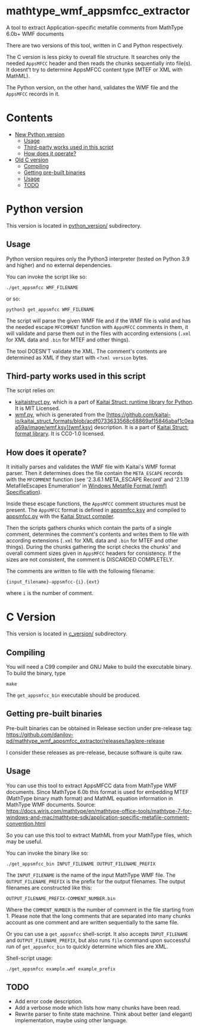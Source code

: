 # mathtype_wmf_appsmfcc_extractor
A tool to extract Application-specific metafile comments from MathType 6.0b+ WMF documents

There are two versions of this tool, written in C and Python respectively. 

The C version is less picky to overall file structure. It searches only the needed `AppsMFCC` header and then reads the chunks sequentially into file(s). It doesnt't try to determine AppsMFCC content type (MTEF or XML with MathML).

The Python version, on the other hand, validates the WMF file and the `AppsMFCC` records in it.

# Contents
* [New Python version](#python-version)
   * [Usage](#usage)
   * [Third-party works used in this script](#third-party-works-used-in-this-script)
   * [How does it operate?](#how-does-it-operate)
* [Old C version](#c-version) 
  * [Compiling](#compiling)
  * [Getting pre-built binaries](#getting-pre-built-binaries)
  * [Usage](#usage-1)
  * [TODO](#todo)

# Python version

This version is located in [python_version/](https://github.com/danilov-pd/mathtype_wmf_appsmfcc_extractor/tree/main/python_version) subdirectory.

## Usage

Python version requires only the Python3 interpreter (tested on Python 3.9 and higher) and no external dependencies.

You can invoke the script like so:
```shell
./get_appsmfcc WMF_FILENAME
```
or so:
```shell
python3 get_appsmfcc WMF_FILENAME
```

The script will parse the given WMF file and if the WMF file is valid and has the needed escape `MFCOMMENT` function with `AppsMFCC` comments in them, it will validate and parse them out in the files with according extensions (`.xml` for XML data and `.bin` for MTEF and other things).

The tool DOESN'T validate the XML. The comment's contents are determined as XML if they start with `<?xml version` bytes.

## Third-party works used in this script

The script relies on:

* [kaitaistruct.py](https://github.com/danilov-pd/mathtype_wmf_appsmfcc_extractor/blob/python_version/kaitaistruct.py), which is a part of [Kaitai Struct: runtime library for Python](https://github.com/kaitai-io/kaitai_struct_python_runtime/). It is MIT Licensed.
* [wmf.py](https://formats.kaitai.io/wmf/src/python/wmf.py), which is generated from the [https://github.com/kaitai-io/kaitai_struct_formats/blob/acdf0733633568c68869af15846abaf1c0eaa59a/image/wmf.ksy](wmf.ksy) description. It is a part of [Kaitai Struct: format library](https://github.com/kaitai-io/kaitai_struct_formats). It is CC0-1.0 licensed.

## How does it operate?

It initially parses and validates the WMF file with Kaitai's WMF format parser. Then it determines does the file contain the `META_ESCAPE` records with the `MFCOMMENT` function (see '2.3.6.1 META_ESCAPE Record' and '2.1.19 MetafileEscapes Enumeration' in [Windows Metafile Format (wmf) Specification](https://www.loc.gov/preservation/digital/formats/digformatspecs/WindowsMetafileFormat(wmf)Specification.pdf)).

Inside these escape functions, the `AppsMFCC` comment structures must be present. The `AppsMFCC` format is defined in [appsmfcc.ksy](https://github.com/danilov-pd/mathtype_wmf_appsmfcc_extractor/blob/python_version/appsmfcc.ksy) and compiled to [appsmfcc.py](https://github.com/danilov-pd/mathtype_wmf_appsmfcc_extractor/blob/python_version/appsmfcc.py) with the [Kaitai Struct compiler](https://github.com/kaitai-io/kaitai_struct_compiler/).

Then the scripts gathers chunks which contain the parts of a single comment, determines the comment's contents and writes them to file with according extensions (`.xml` for XML data and `.bin` for MTEF and other things). During the chunks gathering the script checks the chunks' and overall comment sizes given in `AppsMFCC` headers for consistency. If the sizes are not consistent, the comment is DISCARDED COMPLETELY.

The comments are written to file with the following filename:
```
{input_filename}-appsmfcc-{i}.{ext}
```
where `i` is the number of comment.

# C Version
This version is located in [c_version/](https://github.com/danilov-pd/mathtype_wmf_appsmfcc_extractor/tree/main/c_version) subdirectory.

## Compiling
You will need a C99 compiler and GNU Make to build the executable binary.
To build the binary, type

```shell
make
```
The `get_appsmfcc_bin` executable should be produced.

## Getting pre-built binaries
Pre-built binaries can be obtained in Release section under pre-release tag:
https://github.com/danilov-pd/mathtype_wmf_appsmfcc_extractor/releases/tag/pre-release

I consider these releases as pre-release, because software is quite raw. 

## Usage
You can use this tool to extract AppsMFCC data from MathType WMF documents. Since MathType 6.0b this format is used for embedding MTEF (MathType binary math format) and MathML equation information in MathType WMF documents. Source: https://docs.wiris.com/mathtype/en/mathtype-office-tools/mathtype-7-for-windows-and-mac/mathtype-sdk/application-specific-metafile-comment-convention.html

So you can use this tool to extract MathML from your MathType files, which may be useful.

You can invoke the binary like so:
```shell
./get_appsmfcc_bin INPUT_FILENAME OUTPUT_FILENAME_PREFIX
```
The `INPUT_FILENAME` is the name of the input MathType WMF file.
The `OUTPUT_FILENAME_PREFIX` is the prefix for the output filenames.
The output filenames are constructed like this:
```
OUTPUT_FILENAME_PREFIX-COMMENT_NUMBER.bin
```
Where the `COMMENT_NUMBER` is the number of comment in the file starting from 1.
Please note that the long comments that are separated into many chunks account as one comment and are written sequentially to the same file.

Or you can use a `get_appsmfcc` shell-script. It also accepts `INPUT_FILENAME` and `OUTPUT_FILENAME_PREFIX`, but also runs `file` command upon successful run of `get_appsmfcc_bin` to quickly determine which files are XML.

Shell-script usage:
```shell
./get_appsmfcc example.wmf example_prefix
```

## TODO
- Add error code description.
- Add a verbose mode which lists how many chunks have been read.
- Rewrite parser to finite state machnine. Think about better (and elegant) implementation, maybe using other language. 

